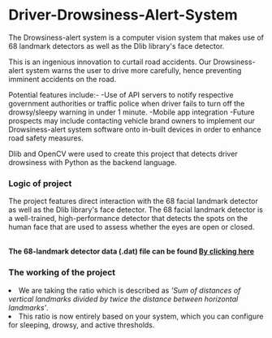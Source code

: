 # Driver-Drowsiness-Alert-System
The Drowsiness-alert system is a computer vision system that makes use of 68 landmark detectors as well as the Dlib library's face detector.

This is an ingenious innovation to curtail road accidents. Our Drowsiness-alert system warns the user to drive more carefully, hence preventing imminent accidents on the road. 

Potential features include:-
-Use of API servers to notify respective government authorities or traffic police when driver fails to turn off the drowsy/sleepy warning in under 1 minute.
-Mobile app integration 
-Future prospects may include contacting vehicle brand owners to implement our Drowsiness-alert system software onto in-built devices in order to enhance road safety measures.

Dlib and OpenCV were used to create this project that detects driver drowsiness with Python as the backend language.
<h3>Logic of project</h3>
The project features direct interaction with the 68 facial landmark detector as well as the Dlib library's face detector. The 68 facial landmark detector is a well-trained, high-performance detector that detects the spots on the human face that are used to assess whether the eyes are open or closed.</br></br>

<b>The 68-landmark detector data (.dat) file can be found <a href="http://dlib.net/files/shape_predictor_68_face_landmarks.dat.bz2"> By clicking here</a></B>

<h3>The working of the project</h3>
<li>We are taking the ratio which is described as <i>'Sum of distances of vertical landmarks divided by twice the distance between horizontal landmarks'</i>.
<li>This ratio is now entirely based on your system, which you can configure for sleeping, drowsy, and active thresholds.</ul>



